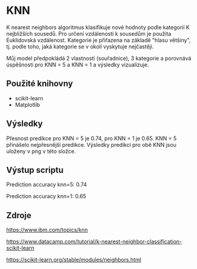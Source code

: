 # KNN
K nearest neighbors algoritmus klasifikuje nové hodnoty podle kategorií K nejbližších sousedů.
Pro určení vzdálenosti k sousedům je použita Euklidovská vzdálenost. Kategorie je přiřazena na základě "hlasu většiny",
 tj. podle toho, jaká kategorie se v okolí vyskytuje nejčastěji.

Můj model předpokládá 2 vlastnosti (souřadnice), 3 kategorie a porovnává úspěšnosti pro KNN = 5 a KNN = 1 a výsledky vizualizuje.

## Použité knihovny

* scikit-learn
* Matplotlib

## Výsledky

Přesnost predikce pro KNN = 5 je 0.74, pro KNN = 1 je 0.65.
KNN = 5 přinášelo nejpřesnější predikce. Výsledky predikcí pro obě KNN jsou uloženy v png v této složce.

## Výstup scriptu

Prediction accuracy knn=5: 0.74

Prediction accuracy knn=1: 0.65

## Zdroje

https://www.ibm.com/topics/knn

https://www.datacamp.com/tutorial/k-nearest-neighbor-classification-scikit-learn

https://scikit-learn.org/stable/modules/neighbors.html
